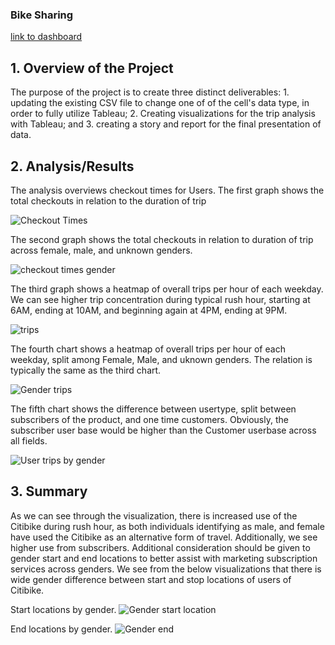 ### Bike Sharing
[link to dashboard](https://public.tableau.com/app/profile/bryan2377/viz/CitiBikeChallenge_16428827355550/Story1?publish=yes)

## 1. Overview of the Project

The purpose of the project is to create three distinct deliverables: 1. updating the existing CSV file to change one of of the cell's data type, in order to fully utilize Tableau; 2. Creating visualizations for the trip analysis with Tableau; and 3. creating a story and report for the final presentation of data.

## 2. Analysis/Results

The analysis overviews checkout times for Users. The first graph shows the total checkouts in relation to the duration of trip

![Checkout Times](https://user-images.githubusercontent.com/76926631/150655144-2309cca3-ced4-418c-80b1-0e006bbb6528.PNG)

The second graph shows the total checkouts in relation to duration of trip across female, male, and unknown genders. 

![checkout times gender](https://user-images.githubusercontent.com/76926631/150655147-8032fb7d-7cd9-4c9f-add7-14fd9b191535.PNG)

The third graph shows a heatmap of overall trips per hour of each weekday. We can see higher trip concentration during typical rush hour, starting at 6AM, ending at 10AM, and beginning again at 4PM, ending at 9PM. 

![trips](https://user-images.githubusercontent.com/76926631/150655149-5b3ba57b-d8e1-4e87-8b24-460408f2dfbb.PNG)

The fourth chart shows a heatmap of overall trips per hour of each weekday, split among Female, Male, and uknown genders. The relation is typically the same as the third chart.

![Gender trips](https://user-images.githubusercontent.com/76926631/150655153-dfc5273a-79b2-490b-8771-3004e1ea76ee.PNG)

The fifth chart shows the difference between usertype, split between subscribers of the product, and one time customers. Obviously, the subscriber user base would be higher than the Customer userbase across all fields. 

![User trips by gender](https://user-images.githubusercontent.com/76926631/150655157-faa2cc3a-f975-43aa-a175-4e84896cdee1.PNG)


## 3. Summary
As we can see through the visualization, there is increased use of the Citibike during rush hour, as both individuals identifying as male, and female have used the Citibike as an alternative form of travel. Additionally, we see higher use from subscribers. Additional consideration should be given to gender start and end locations to better assist with marketing subscription services across genders. We see from the below visualizations that there is wide gender difference between start and stop locations of users of Citibike. 

Start locations by gender.
![Gender start location](https://user-images.githubusercontent.com/76926631/150655455-2cfa3e9a-66f0-4ca1-bb48-c76a5f3f5ffd.PNG)

End locations by gender.
![Gender end](https://user-images.githubusercontent.com/76926631/150655460-2241b0e2-5c3a-413c-a76e-28dc34a96477.PNG)


